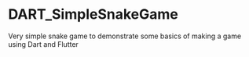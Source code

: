 # DART_SimpleSnakeGame
Very simple snake game to demonstrate some basics of making a game using Dart and Flutter
